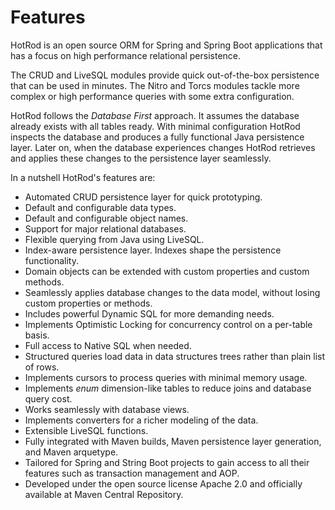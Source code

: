 # Features

HotRod is an open source ORM for Spring and Spring Boot applications that has a focus on high
performance relational persistence.

The CRUD and LiveSQL modules provide quick out-of-the-box persistence that can be used in minutes. 
The Nitro and Torcs modules tackle more complex or high performance queries with some extra 
configuration.

HotRod follows the *Database First* approach. It assumes the database already exists with all 
tables ready. With minimal configuration HotRod inspects the database and produces a fully functional
Java persistence layer. Later on, when the database experiences changes HotRod retrieves and applies
these changes to the persistence layer seamlessly.

In a nutshell HotRod's features are:

- Automated CRUD persistence layer for quick prototyping.
- Default and configurable data types.
- Default and configurable object names.
- Support for major relational databases.
- Flexible querying from Java using LiveSQL.
- Index-aware persistence layer. Indexes shape the persistence functionality.
- Domain objects can be extended with custom properties and custom methods.
- Seamlessly applies database changes to the data model, without losing custom properties or methods.
- Includes powerful Dynamic SQL for more demanding needs.
- Implements Optimistic Locking for concurrency control on a per-table basis.
- Full access to Native SQL when needed.
- Structured queries load data in data structures trees rather than plain list of rows.
- Implements cursors to process queries with minimal memory usage.
- Implements *enum* dimension-like tables to reduce joins and database query cost.
- Works seamlessly with database views.
- Implements converters for a richer modeling of the data.
- Extensible LiveSQL functions.
- Fully integrated with Maven builds, Maven persistence layer generation, and Maven arquetype.
- Tailored for Spring and String Boot projects to gain access to all their 
features such as transaction management and AOP.
- Developed under the open source license Apache 2.0 and officially available at Maven Central Repository.


